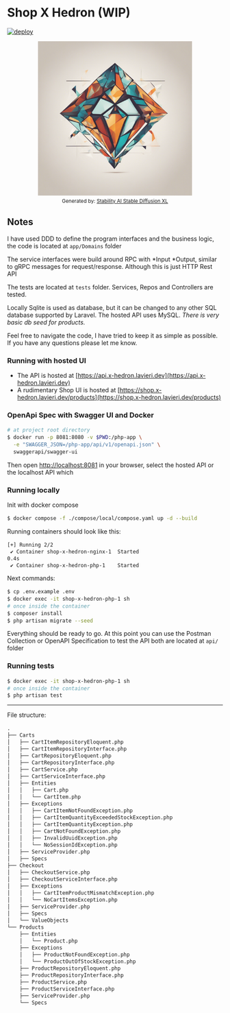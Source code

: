 # Shop X Hedron (WIP)

[![deploy](https://github.com/falmar/shop-x-hedron/actions/workflows/deploy.yaml/badge.svg)](https://github.com/falmar/shop-x-hedron/actions/workflows/deploy.yaml)

<div style="text-align: center;">
    <img src="resources/docs/hedron-stability-stable-dif-xl.png" alt="Shop X Hedron" width="360"/>
    <div><small>Generated by: <a href="https://stability.ai/stable-diffusion" target="_blank">Stability AI Stable Diffusion XL</a></small></div>
</div>

## Notes

I have used DDD to define the program interfaces and the business logic, the code is located at `app/Domains` folder

The service interfaces were build around RPC with *Input *Output, similar to gRPC messages for request/response. Although this is just HTTP Rest API

The tests are located at `tests` folder. Services, Repos and Controllers are tested.

Locally Sqlite is used as database, but it can be changed to any other SQL database supported by Laravel. The hosted API uses MySQL. _There is very basic db seed for products._ 

Feel free to navigate the code, I have tried to keep it as simple as possible. If you have any questions please let me know.

### Running with hosted UI

- The API is hosted at [https://api.x-hedron.lavieri.dev](https://api.x-hedron.lavieri.dev)
- A rudimentary Shop UI is hosted at [https://shop.x-hedron.lavieri.dev/products](https://shop.x-hedron.lavieri.dev/products)

### OpenApi Spec with Swagger UI and Docker

```bash
# at project root directory
$ docker run -p 8081:8080 -v $PWD:/php-app \
  -e "SWAGGER_JSON=/php-app/api/v1/openapi.json" \
  swaggerapi/swagger-ui
```

Then open [http://localhost:8081](http://localhost:8081) in your browser, select the hosted API or the localhost API which

### Running locally

Init with docker compose

```bash
$ docker compose -f ./compose/local/compose.yaml up -d --build
```

Running containers should look like this:

```text
[+] Running 2/2
 ✔ Container shop-x-hedron-nginx-1  Started                                                                                                                                0.4s 
 ✔ Container shop-x-hedron-php-1    Started
```

Next commands:

```bash
$ cp .env.example .env
$ docker exec -it shop-x-hedron-php-1 sh
# once inside the container
$ composer install
$ php artisan migrate --seed
```

Everything should be ready to go. At this point you can use the Postman Collection or OpenAPI Specification to test the
API both are located at `api/` folder

### Running tests

```bash
$ docker exec -it shop-x-hedron-php-1 sh
# once inside the container
$ php artisan test
```

---
File structure:

```text
.
├── Carts
│   ├── CartItemRepositoryEloquent.php
│   ├── CartItemRepositoryInterface.php
│   ├── CartRepositoryEloquent.php
│   ├── CartRepositoryInterface.php
│   ├── CartService.php
│   ├── CartServiceInterface.php
│   ├── Entities
│   │   ├── Cart.php
│   │   └── CartItem.php
│   ├── Exceptions
│   │   ├── CartItemNotFoundException.php
│   │   ├── CartItemQuantityExceededStockException.php
│   │   ├── CartItemQuantityException.php
│   │   ├── CartNotFoundException.php
│   │   ├── InvalidUuidException.php
│   │   └── NoSessionIdException.php
│   ├── ServiceProvider.php
│   ├── Specs
├── Checkout
│   ├── CheckoutService.php
│   ├── CheckoutServiceInterface.php
│   ├── Exceptions
│   │   ├── CartItemProductMismatchException.php
│   │   └── NoCartItemsException.php
│   ├── ServiceProvider.php
│   ├── Specs
│   └── ValueObjects
└── Products
    ├── Entities
    │   └── Product.php
    ├── Exceptions
    │   ├── ProductNotFoundException.php
    │   └── ProductOutOfStockException.php
    ├── ProductRepositoryEloquent.php
    ├── ProductRepositoryInterface.php
    ├── ProductService.php
    ├── ProductServiceInterface.php
    ├── ServiceProvider.php
    └── Specs

```
